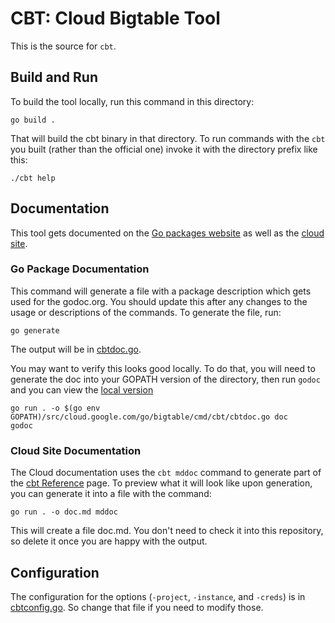 # CBT: Cloud Bigtable Tool

This is the source for `cbt`.

## Build and Run
To build the tool locally, run this command in this directory:

```
go build .
```

That will build the cbt binary in that directory. To run commands with the `cbt` you built (rather
than the official one) invoke it with the directory prefix like this:

```
./cbt help
```

## Documentation

This tool gets documented on the [Go packages website](https://godoc.org/cloud.google.com/go/bigtable/cmd/cbt)
as well as the [cloud site](https://cloud.google.com/bigtable/docs/cbt-reference).

### Go Package Documentation

This command will generate a file with a package description which gets used for the godoc.org. You should update this after any changes to the usage or descriptions of the commands. To
generate the file, run:

```
go generate
```

The output will be in [cbtdoc.go](cbtdoc.go).

You may want to verify this looks good locally. To do that, you will need to generate the doc into
your GOPATH version of the directory, then run `godoc` and you can view the [local version](http://localhost:6060/pkg/cloud.google.com/go/bigtable/cmd/cbt/)

```
go run . -o $(go env GOPATH)/src/cloud.google.com/go/bigtable/cmd/cbt/cbtdoc.go doc
godoc
```

### Cloud Site Documentation

The Cloud documentation uses the `cbt mddoc` command to generate part of the [cbt Reference](https://cloud.google.com/bigtable/docs/cbt-reference) page.
To preview what it will look like upon generation, you can generate it into a file with the command:

```
go run . -o doc.md mddoc
```

This will create a file doc.md. You don't need to check it into this repository, so delete
it once you are happy with the output.

## Configuration

The configuration for the options (`-project`, `-instance`, and `-creds`) is in [cbtconfig.go](../../internal/cbtconfig/cbtconfig.go).
So change that file if you need to modify those.
